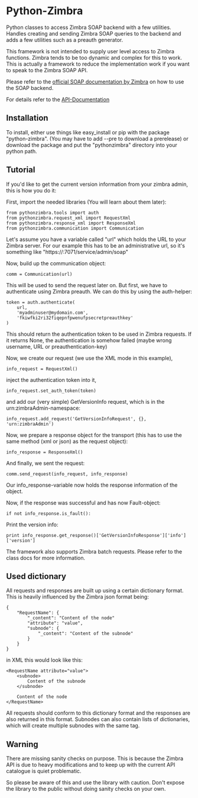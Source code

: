 Python-Zimbra
=============

Python classes to access Zimbra SOAP backend with a few utilities. Handles
creating and sending Zimbra SOAP queries to the backend and adds a few
utilities such as a preauth generator.

This framework is not intended to supply user level access to Zimbra
functions. Zimbra tends to be too dynamic and complex for this to work. This
is actually a framework to reduce the implementation work if you want to
speak to the Zimbra SOAP API.

Please refer to the [official SOAP documentation by Zimbra](http://wiki.zimbra.com/wiki/SOAP_API_Reference_Material_Beginning_with_ZCS_8.0)
on how to use the SOAP backend.

For details refer to the [API-Documentation](http://zimbra-community.github.io/python-zimbra/docs/)

Installation
------------

To install, either use things like easy_install or pip with the package
"python-zimbra". (You may have to add --pre to download a prerelease) or
download the package and put the "pythonzimbra" directory into your python
path.

Tutorial
--------

If you'd like to get the current version information from your zimbra admin,
this is how you do it:

First, import the needed libraries (You will learn about them later):

    from pythonzimbra.tools import auth
    from pythonzimbra.request_xml import RequestXml
    from pythonzimbra.response_xml import ResponseXml
    from pythonzimbra.communication import Communication

Let's assume you have a variable called "url" which holds the URL to your
Zimbra server. For our example this has to be an administrative url,
so it's something like "https://<yourzimbraserver>:7071/service/admin/soap"

Now, build up the communication object:

    comm = Communication(url)

This will be used to send the request later on. But first,
we have to authenticate using Zimbra preauth. We can do this by using the
auth-helper:

    token = auth.authenticate(
        url,
        'myadminuser@mydomain.com',
        'fkiwfki2ri32fiqepnfpwenufpsecretpreauthkey'
    )

This should return the authentication token to be used in Zimbra requests. If
 it returns None, the authentication is somehow failed (maybe wrong username,
  URL or preauthentication-key)

Now, we create our request (we use the XML mode in this example),

    info_request = RequestXml()

inject the authentication token into it,

    info_request.set_auth_token(token)

and add our (very simple) GetVersionInfo request,
which is in the urn:zimbraAdmin-namespace:

    info_request.add_request('GetVersionInfoRequest', {}, 'urn:zimbraAdmin')

Now, we prepare a response object for the transport (this has to use the same
 method (xml or json) as the request object):

    info_response = ResponseXml()

And finally, we sent the request:

    comm.send_request(info_request, info_response)

Our info_response-variable now holds the response information of the object.

Now, if the response was successful and has now Fault-object:

    if not info_response.is_fault():

Print the version info:

    print info_response.get_response()['GetVersionInfoResponse']['info']['version']

The framework also supports Zimbra batch requests. Please refer to the class
docs for more information.

Used dictionary
---------------

All requests and responses are built up using a certain dictionary format.
This is heavily influenced by the Zimbra json format being:

    {
        "RequestName": {
            "_content": "Content of the node"
            "attribute": "value",
            "subnode": {
                "_content": "Content of the subnode"
            }
        }
    }

in XML this would look like this:

    <RequestName attribute="value">
        <subnode>
            Content of the subnode
        </subnode>

        Content of the node
    </RequestName>

All requests should conform to this dictionary format and the responses are
also returned in this format. Subnodes can also contain lists of
dictionaries, which will create multiple subnodes with the same tag.

Warning
-------

There are missing sanity checks on purpose. This is because the Zimbra API is
 due to heavy modifications and to keep up with the current API catalogue is
 quiet problematic.

So please be aware of this and use the library with caution. Don't expose the
 library to the public without doing sanity checks on your own.